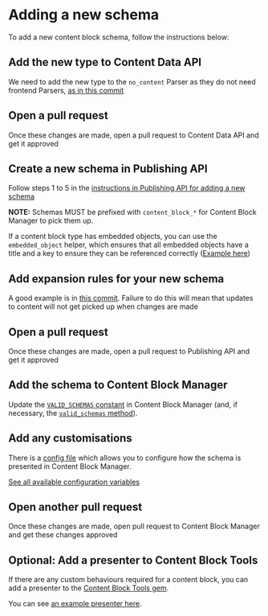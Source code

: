 # Adding a new schema

To add a new content block schema, follow the instructions below:

## Add the new type to Content Data API

We need to add the new type to the `no_content` Parser as they do not need frontend Parsers, [as in this commit](https://github.com/alphagov/content-data-api/commit/e02a85381dac95a7a08964e81587a1b49e384554)

## Open a pull request

Once these changes are made, open a pull request to Content Data API and get it approved

## Create a new schema in Publishing API

Follow steps 1 to 5 in the [instructions in Publishing API for adding a new schema](https://github.com/alphagov/publishing-api/blob/main/docs/content_schemas/adding-a-new-schema.md)

**NOTE:** Schemas MUST be prefixed with `content_block_*` for Content Block Manager to pick them up.

If a content block type has embedded objects, you can use the `embedded_object` helper, which ensures that all embedded
objects have a title and a key to ensure they can be referenced correctly ([Example here](https://github.com/alphagov/publishing-api/blob/9d4ce614ee3e95e82e5399201e4315ec9625e152/content_schemas/formats/content_block_pension.jsonnet#L13))

## Add expansion rules for your new schema

A good example is in [this commit](https://github.com/alphagov/publishing-api/commit/ae69bd878c87d475ace819acc6b7d76b60f5c360). Failure
to do this will mean that updates to content will not get picked up when changes are made

## Open a pull request

Once these changes are made, open a pull request to Publishing API and get it approved

## Add the schema to Content Block Manager

Update the [`VALID_SCHEMAS` constant](https://github.com/alphagov/content-block-manager/blob/main/app/models/schema.rb#L4)
in Content Block Manager (and, if necessary, the [`valid_schemas` method](https://github.com/alphagov/content-block-manager/blob/097a134bf77a19a791f9dea06ff7ff20eab70178/app/models/schema.rb#L10)).

## Add any customisations

There is a [config file](https://github.com/alphagov/content-block-manager/blob/main/config/content_block_manager.yml)
which allows you to configure how the schema is presented in Content Block Manager.

[See all available configuration variables](configuration.md)

## Open another pull request

Once these changes are made, open pull request to Content Block Manager and get these changes approved

## Optional: Add a presenter to Content Block Tools

If there are any custom behaviours required for a content block, you can add a presenter to the
[Content Block Tools gem](https://github.com/alphagov/govuk_content_block_tools).

You can see [an example presenter here](https://github.com/alphagov/govuk_content_block_tools/blob/main/lib/content_block_tools/presenters/pension_presenter.rb).
